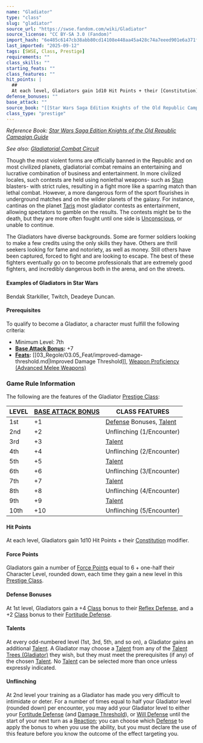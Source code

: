 ```yaml
---
name: "Gladiator"
type: "class"
slug: "gladiator"
source_url: "https://swse.fandom.com/wiki/Gladiator"
source_license: "CC BY-SA 3.0 (Fandom)"
import_hash: "6e485c6147cb38abb80cd14108e448aa45a428c74a7eeed901e6a371f3f693e9"
last_imported: "2025-09-12"
tags: [SWSE, Class, Prestige]
requirements: ""
class_skills: ""
starting_feats: ""
class_features: ""
hit_points: |
  ## 
  At each level, Gladiators gain 1d10 Hit Points + their [Constitution](https://swse.fandom.com/wiki/Constitution) modifier.
defense_bonuses: ""
base_attack: ""
source_book: "[[Star Wars Saga Edition Knights of the Old Republic Campaign Guide]]''"
class_type: "prestige"
---
```

*Reference Book: [Star Wars Saga Edition Knights of the Old Republic Campaign Guide](https://swse.fandom.com/wiki/Star_Wars_Saga_Edition_Knights_of_the_Old_Republic_Campaign_Guide)*

*See also: [Gladiatorial Combat Circuit](https://swse.fandom.com/wiki/Gladiatorial_Combat_Circuit)*

Though the most violent forms are officially banned in the Republic and on most civilized planets, gladiatorial combat remains an entertaining and lucrative combination of business and entertainment. In more civilized locales, such contests are held using nonlethal weapons- such as [Stun](https://swse.fandom.com/wiki/Stun) blasters- with strict rules, resulting in a fight more like a sparring match than lethal combat. However, a more dangerous form of the sport flourishes in underground matches and on the wilder planets of the galaxy. For instance, cantinas on the planet [Taris](https://swse.fandom.com/wiki/Taris) most gladiator contests as entertainment, allowing spectators to gamble on the results. The contests might be to the death, but they are more often fought until one side is [Unconscious](https://swse.fandom.com/wiki/Unconscious), or unable to continue.

The Gladiators have diverse backgrounds. Some are former soldiers looking to make a few credits using the only skills they have. Others are thrill seekers looking for fame and notoriety, as well as money. Still others have been captured, forced to fight and are looking to escape. The best of these fighters eventually go on to become professionals that are extremely good fighters, and incredibly dangerous both in the arena, and on the streets.
#### **Examples of Gladiators in Star Wars**
Bendak Starkiller, Twitch, Deadeye Duncan.
#### **Prerequisites**
To qualify to become a Gladiator, a character must fulfill the following criteria:
- Minimum Level: 7th
- **[Base Attack Bonus](https://swse.fandom.com/wiki/Base_Attack_Bonus):** +7
- **[Feats](https://swse.fandom.com/wiki/Feats):** [[03_Regole/03.05_Feat/improved-damage-threshold.md|Improved Damage Threshold]], [Weapon Proficiency (Advanced Melee Weapons)](https://swse.fandom.com/wiki/Weapon_Proficiency_(Advanced_Melee_Weapons))
### Game Rule Information
The following are the features of the Gladiator [Prestige Class](https://swse.fandom.com/wiki/Prestige_Class):

| LEVEL | [BASE ATTACK BONUS](https://swse.fandom.com/wiki/BASE_ATTACK_BONUS) | CLASS FEATURES |
| --- | --- | --- |
| 1st | <nowiki>+1</nowiki> | [Defense](https://swse.fandom.com/wiki/Defense) Bonuses, [Talent](https://swse.fandom.com/wiki/Talent_Trees_(Gladiator)) |
| 2nd | <nowiki>+2</nowiki> | Unflinching (1/Encounter) |
| 3rd | <nowiki>+3</nowiki> | [Talent](https://swse.fandom.com/wiki/Talent_Trees_(Gladiator)) |
| 4th | <nowiki>+4</nowiki> | Unflinching (2/Encounter) |
| 5th | <nowiki>+5</nowiki> | [Talent](https://swse.fandom.com/wiki/Talent_Trees_(Gladiator)) |
| 6th | <nowiki>+6</nowiki> | Unflinching (3/Encounter) |
| 7th | <nowiki>+7</nowiki> | [Talent](https://swse.fandom.com/wiki/Talent_Trees_(Gladiator)) |
| 8th | <nowiki>+8</nowiki> | Unflinching (4/Encounter) |
| 9th | <nowiki>+9</nowiki> | [Talent](https://swse.fandom.com/wiki/Talent_Trees_(Gladiator)) |
| 10th | <nowiki>+10</nowiki> | Unflinching (5/Encounter) |

#### **Hit Points**
At each level, Gladiators gain 1d10 Hit Points + their [Constitution](https://swse.fandom.com/wiki/Constitution) modifier.
#### **Force Points**
Gladiators gain a number of [Force Points](https://swse.fandom.com/wiki/Force_Points) equal to 6 + one-half their Character Level, rounded down, each time they gain a new level in this [Prestige Class](https://swse.fandom.com/wiki/Prestige_Class).
#### **Defense Bonuses**
At 1st level, Gladiators gain a +4 [Class](https://swse.fandom.com/wiki/Class) bonus to their [Reflex Defense](https://swse.fandom.com/wiki/Reflex_Defense), and a +2 [Class](https://swse.fandom.com/wiki/Class) bonus to their [Fortitude Defense](https://swse.fandom.com/wiki/Fortitude_Defense).
#### **Talents**
At every odd-numbered level (1st, 3rd, 5th, and so on), a Gladiator gains an additional [Talent](https://swse.fandom.com/wiki/Talent). A Gladiator may choose a [Talent](https://swse.fandom.com/wiki/Talent) from any of the [Talent Trees (Gladiator)](https://swse.fandom.com/wiki/Talent_Trees_(Gladiator)) they wish, but they must meet the prerequisites (if any) of the chosen [Talent](https://swse.fandom.com/wiki/Talent). No [Talent](https://swse.fandom.com/wiki/Talent) can be selected more than once unless expressly indicated.
#### **Unflinching**
At 2nd level your training as a Gladiator has made you very difficult to intimidate or deter. For a number of times equal to half your Gladiator level (rounded down) per encounter, you may add your Gladiator level to either your [Fortitude Defense](https://swse.fandom.com/wiki/Fortitude_Defense) (and [Damage Threshold](https://swse.fandom.com/wiki/Damage_Threshold)), or [Will Defense](https://swse.fandom.com/wiki/Will_Defense) until the start of your next turn as a [Reaction](https://swse.fandom.com/wiki/Reaction); you can choose which [Defense](https://swse.fandom.com/wiki/Defense) to apply the bonus to when you use the ability, but you must declare the use of this feature before you know the outcome of the effect targeting you.